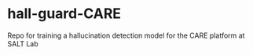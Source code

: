# hall-guard-CARE
Repo for training a hallucination detection model for the CARE platform at SALT Lab
